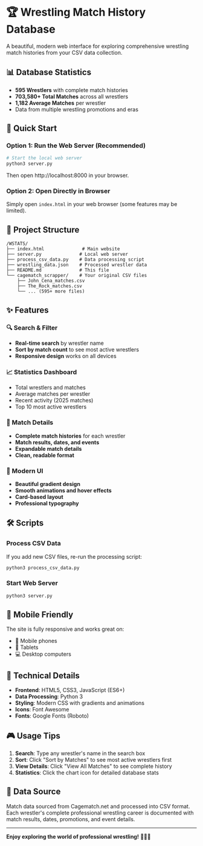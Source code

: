 # 🏆 Wrestling Match History Database

A beautiful, modern web interface for exploring comprehensive wrestling match histories from your CSV data collection.

## 📊 Database Statistics
- **595 Wrestlers** with complete match histories
- **703,580+ Total Matches** across all wrestlers
- **1,182 Average Matches** per wrestler
- Data from multiple wrestling promotions and eras

## 🚀 Quick Start

### Option 1: Run the Web Server (Recommended)
```bash
# Start the local web server
python3 server.py
```
Then open http://localhost:8000 in your browser.

### Option 2: Open Directly in Browser
Simply open `index.html` in your web browser (some features may be limited).

## 📁 Project Structure
```
/WSTATS/
├── index.html              # Main website
├── server.py              # Local web server
├── process_csv_data.py    # Data processing script
├── wrestling_data.json    # Processed wrestler data
├── README.md              # This file
└── cagematch_scrapper/    # Your original CSV files
    ├── John_Cena_matches.csv
    ├── The_Rock_matches.csv
    └── ... (595+ more files)
```

## ✨ Features

### 🔍 Search & Filter
- **Real-time search** by wrestler name
- **Sort by match count** to see most active wrestlers
- **Responsive design** works on all devices

### 📈 Statistics Dashboard
- Total wrestlers and matches
- Average matches per wrestler
- Recent activity (2025 matches)
- Top 10 most active wrestlers

### 🎯 Match Details
- **Complete match histories** for each wrestler
- **Match results, dates, and events**
- **Expandable match details**
- **Clean, readable format**

### 🎨 Modern UI
- **Beautiful gradient design**
- **Smooth animations and hover effects**
- **Card-based layout**
- **Professional typography**

## 🛠️ Scripts

### Process CSV Data
If you add new CSV files, re-run the processing script:
```bash
python3 process_csv_data.py
```

### Start Web Server
```bash
python3 server.py
```

## 📱 Mobile Friendly
The site is fully responsive and works great on:
- 📱 Mobile phones
- 📱 Tablets
- 💻 Desktop computers

## 🔧 Technical Details
- **Frontend**: HTML5, CSS3, JavaScript (ES6+)
- **Data Processing**: Python 3
- **Styling**: Modern CSS with gradients and animations
- **Icons**: Font Awesome
- **Fonts**: Google Fonts (Roboto)

## 🎮 Usage Tips
1. **Search**: Type any wrestler's name in the search box
2. **Sort**: Click "Sort by Matches" to see most active wrestlers first
3. **View Details**: Click "View All Matches" to see complete history
4. **Statistics**: Click the chart icon for detailed database stats

## 📝 Data Source
Match data sourced from Cagematch.net and processed into CSV format. Each wrestler's complete professional wrestling career is documented with match results, dates, promotions, and event details.

---

**Enjoy exploring the world of professional wrestling!** 🤼‍♂️💪
